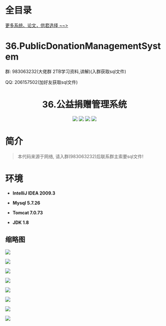 # 全目录

[更多系统、论文，供君选择 ~~>](https://www.yuque.com/wisebit/blog)
# 36.PublicDonationManagementSystem

<p>群: 983063232(大佬群 2TB学习资料,讲解)(入群获取sql文件)</p>
<p>QQ: 206157502(加好友获取sql文件)</p>

<p><h1 align="center">36.公益捐赠管理系统</h1></p>

<p align="center">
	<img src="https://img.shields.io/badge/jdk-1.8-orange.svg"/>
    <img src="https://img.shields.io/badge/spring-5.x-lightgrey.svg"/>
    <img src="https://img.shields.io/badge/springmvc-3.x-blue.svg"/>
    <img src="https://img.shields.io/badge/mybatis-3.x-blue.svg"/>
</p>

# 简介

> 本代码来源于网络, 请入群(983063232)后联系群主索要sql文件!
> 





# 环境

- <b>IntelliJ IDEA 2009.3</b>

- <b>Mysql 5.7.26</b>

- <b>Tomcat 7.0.73</b>

- <b>JDK 1.8</b>


## 缩略图

![](https://bitwise.oss-cn-heyuan.aliyuncs.com/2024/9/10/6a00979b-73e5-46a5-8f62-c0e8321ea87f.png)

![](https://bitwise.oss-cn-heyuan.aliyuncs.com/2024/9/10/5f4e3b92-14b3-47e6-a97e-0ed435185a6e.png)

![](https://bitwise.oss-cn-heyuan.aliyuncs.com/2024/9/10/4436d30d-d8b7-4b07-afc7-58e1e55df9e2.png)

![](https://bitwise.oss-cn-heyuan.aliyuncs.com/2024/9/10/ff6eba79-1aee-457a-896e-e82a845b9d69.png)

![](https://bitwise.oss-cn-heyuan.aliyuncs.com/2024/9/10/ecf6d4f5-27e8-43db-a3b1-1c035a86381e.png)

![](https://bitwise.oss-cn-heyuan.aliyuncs.com/2024/9/10/c61dbd8e-80b1-4df4-8f07-4c80726d46e1.png)

![](https://bitwise.oss-cn-heyuan.aliyuncs.com/2024/9/10/76b7b355-28c7-4025-8e98-87f9f4e8555d.png)

![](https://bitwise.oss-cn-heyuan.aliyuncs.com/2024/9/10/b277eac6-4179-4681-b598-2138a1ebb128.png)

